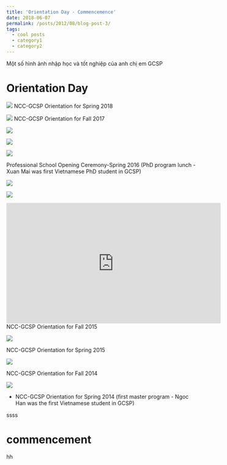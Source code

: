 ```yaml
---
title: 'Orientation Day - Commencemence'
date: 2018-06-07
permalink: /posts/2012/08/blog-post-3/
tags:
  - cool posts
  - category1
  - category2
---
```

Một số hình ảnh nhập học và tốt nghiệp của anh chị em GCSP

Orientation Day
======
![](http://www.ncc-gcsp.ac.kr/editor/edit_img/201803131335233.jpg)
NCC-GCSP Orientation for Spring 2018

![](http://www.ncc-gcsp.ac.kr/editor/edit_img/201708301429453.JPG)
NCC-GCSP Orientation for Fall 2017

![](http://www.ncc-gcsp.ac.kr/editor/edit_img/201703071552303.JPG)

![](https://lh3.googleusercontent.com/fBplQjKNjpD8WHdz4gAEdtaKsk2SqpsAauV4Z0WtTmIzyKxNUSagRfQo1DW-a6hx4U2VqPpJOp179tQvrUQYI3ugJLmy2G1syVrovPz0NOavuiBvkX2LHANJGf1mRSVuU0rPj4-6tAlRby5nIOaJDTKJuSAYa-YeqQngboDLqpW6M_6f42IX1ozaIq1RLwasjFmopB7RaEmHDGq_q_00hmc8nznsQK-AcOMvabJ9BjBT9hFbwJaEcK_Z7U1aAnifMNggJpvGya85VzDw2iGh1K7GitCDNAdxd78pj1ln-cIIPopa2j7HqhZxq59Pl3h9VEjvFcKVveKpRbyGg82kxtrosofBzDs2LTgu8ZX_82TQ_FA-mAf1SPNdON6tsZkBc9cSHt2u7x6KJng_bJ2DCwTUiSpoDWIAUAnRZ6PRr498s3DuIsLgz2pTcW2xzOzB1SkOfl_TTYzbTwawq1Hk5TIIxNF-uhCDGD_AiVF7MwBa69ShLBHaFSyYS-tEK9JnMud0JOgKMsMegA5_b_dc5AaWPZdHJcu3Vsr2G7a75i90NVIBc4NHEbCIXqDLsg0iQ_3MC5dwwyAj7YGTtcteqHkupC-HDQ8ysQrh8pE=w960-h540-no)

![](https://lh3.googleusercontent.com/g4wd-5_M7U0SrHs1Hyz0NGmySXhwaHtZEW3pXBiunAO_DaE12z1i7ezXXr3vU6Oatm5PlNPx6JUiKKLUN_1YL3c-k3Da9AwuoD9YoiHB6EZqTT_DulIqZlpqZNJ_22NrUs7gyzJ9NF8uVKazwM2Zj9GbrrXkfQeLZWmVe6ebzEa76yrzdbo8hnCWFszy4oL1QVy-AM9--gSXDD5th9gNE5btfCXQOwFy7amV1A0Z9wNRMUOZbhWXJWUP-Cnjavcp0mkDOJrt9QRTJfhKnnTIbCkLSj6RPTelZLkQHpvxP5i9DmDPrv1B8qgnfiJPHq1CNL29_5YtZHFGO1UWzIf_KpZA1x9UjBptBjFqbJHPHdjECcB0k8NsQxhl2gxozgcmRcMXAc5o09ZriX5LohQZCTiLKh6hTTH_h1DXub55Kva2h1ZJpaWUQRxpST-SgGzbbaMOFdXLLrqAOeLo0Funq87_7KXcJyM5mFjygxt9EVujhjh9krCTB5YNnpXpmOP4YXohfVKXQnph9At8RFq_Vf636TZicmhqUiAhK2fTgDZjoI4fTxdM1QLFhCbTkEkNAnI6Eng3XqqUNHjqehtGtxHTFgycfPApPqBoT7Q=w960-h540-no)

Professional School Opening Ceremony-Spring 2016 (PhD program lunch - Xuan Mai was first Vietnamese PhD student in GCSP)

![](http://www.ncc-gcsp.ac.kr/editor/edit_img/201509040913413.jpg)


![](https://lh3.googleusercontent.com/eumAK6sBnNyIHYCVWWZmTYC1YGqxfO140Fgd5h3Wx9BuqGehnAuAeI8J8c948XRQ47oEKFRp2pPSQY-A3Grr4jcKvfFeCvOJYAFhMp-PT0VkGqOW5zD0Ax1f6ZLqyPlp0jHWM-d2_EJ3yl_vMC51xyR46WGi59fqKNLnJ6aki-UwQbRJdcLoEzmzfVhCJwsXjONnsndYlTglZ9DHbd2TIDc40SKkpgzsZ7gXS5RT9PzJY97m85LqMtQFpKJ0bONTYf4zv8GhpncYDiJ-iXm2ydkwn1pbBpsLcvy0jSm9AQPTo9-MqIrPt0u6MVROWHz0QX3rOnI6ZJoTOlcoYPKEW5_YGfk1j1w3jjujoHv3gU_lNl5IeUyNLftI0A1XcM1c2KBUKlL0JszkeCcbZ5aSGruJYBSzDe4oDNsu_SeN37JANbGt41gOKmGogsI9iM7pv3DYHbKBIazDExyY6Cs7K8I_oHfnf7OsGMj758hZfU6qxoRGjPJSROyXiWOopdJP2UhQ_0a0XPiSYrzM8dNsQLHJ-fftNtvNE8sTdUoQrR3PMF2b0bbacjy8n2xS7yEUsxWpax-hhtbXeygjQN1YCrpu3rrZmlnsAEPqKpk=w960-h720-no)

<iframe width="560" height="315" src="https://www.youtube.com/embed/CmwGRom0e2Y" frameborder="0" allow="autoplay; encrypted-media" allowfullscreen></iframe>
NCC-GCSP Orientation for Fall 2015

![](http://www.ncc-gcsp.ac.kr/editor/edit_img/201503051338553.JPG)

NCC-GCSP Orientation for Spring 2015

![](http://www.ncc-gcsp.ac.kr/editor/edit_img/201409190940153.JPG)

NCC-GCSP Orientation for Fall 2014


![](http://www.ncc-gcsp.ac.kr/editor/edit_img/201403131646343.jpg)
* NCC-GCSP Orientation for Spring 2014 (first master program - Ngoc Han was the first Vietnamese student in GCSP)




ssss

commencement
======
hh
